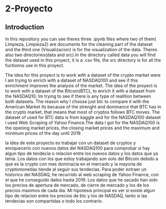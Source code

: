 # 2-Proyecto

## Introduction

In this repository you can see theres three .ipynb files where two of them( Limpieza, Limpieza2) are documents for the cleaning part of the dataset and the third one (Visualizacion) is for the visualization of the data. Theres also two directories(data and src).In the directory called data you will find the dataset used in this proyect, it is a .csv file, the src directory is for all the fuctionns use in this proyect.

The idea for this proyect is to work with a dataset of the crypto market were I am trying to enrich with a dataset of NASDAQ100 and see if this enrichment improves the analysis of the market. 
The idea of the proyect is to work with a dataset of the Bitcoin(BTC), to enrich it with a dataset from the NASDAQ10; Im trying to see if there is any type of realition between both datasets. The reason why I choose just btc to compare it with the American Market its because of the strenght and dominance that BTC has in the crypto market, that means that most of cryptos follows BTC moves.
The dataset of used for BTC data is from kaggle and for the NASDAQ100 dataset i used Web Scraping of Yahoo Finance.The data I got for the NASDAQ100 is the opening market prices, the closing market prices and the maximum and minimum prices of the day until 2019.

la idea de este proyecto es trabajar con un dataset de cryptos y enriquecerlo con nuevos datos del NASDAQ100 para comprobar si hay algun tipo de tendecia o relacion entre los nuevos datos y los datos que ya tenia. Los datos con los que estoy trabajando son solo del Bitcoin debido a que es la crypto con mas dominacia en el mercado y la mayoria de cryptomonedas tiende al seguir sus tendecias.
Para poder extraer un historico del NASDAQ, he recurrido al web scraping de Yahoo Finance, con el que he conseguido datos hasta 2019. Los datos que he sacado han sido los precios de apertura de mercado, de cierre de mercado y los de los precios maximos de cada dia. 
Mi hipotesis principal es ver si existe algun tipo de relacion entre los precios de btc y los de NASDAQ, tanto si las tendecias son compartidas o todo los contrario.
